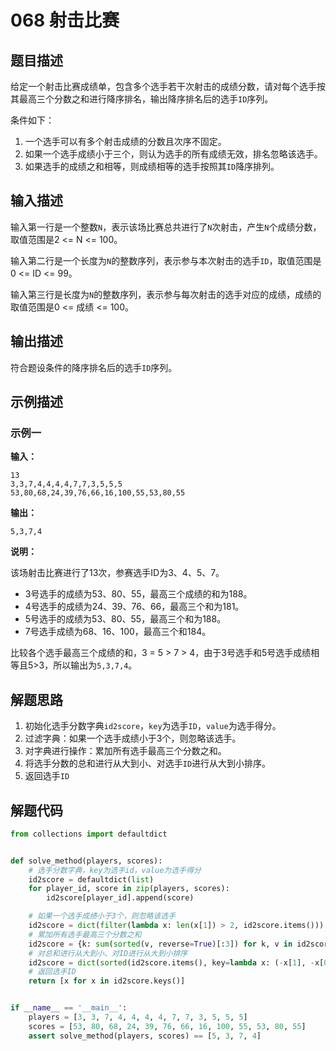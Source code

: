# 068 射击比赛

## 题目描述

给定一个射击比赛成绩单，包含多个选手若干次射击的成绩分数，请对每个选手按其最高三个分数之和进行降序排名，输出降序排名后的选手`ID`序列。

条件如下：
1. 一个选手可以有多个射击成绩的分数且次序不固定。
2. 如果一个选手成绩小于三个，则认为选手的所有成绩无效，排名忽略该选手。
3. 如果选手的成绩之和相等，则成绩相等的选手按照其`ID`降序排列。

## 输入描述

输入第一行是一个整数`N`，表示该场比赛总共进行了`N`次射击，产生`N`个成绩分数，取值范围是2 <= N <= 100。

输入第二行是一个长度为`N`的整数序列，表示参与本次射击的选手`ID`，取值范围是0 <= ID <= 99。

输入第三行是长度为`N`的整数序列，表示参与每次射击的选手对应的成绩，成绩的取值范围是0 <= 成绩 <= 100。

## 输出描述

符合题设条件的降序排名后的选手`ID`序列。

## 示例描述

### 示例一

**输入：**
```text
13
3,3,7,4,4,4,4,7,7,3,5,5,5
53,80,68,24,39,76,66,16,100,55,53,80,55
```

**输出：**
```text
5,3,7,4
```

**说明：**

该场射击比赛进行了13次，参赛选手ID为3、4、5、7。

- 3号选手的成绩为53、80、55，最高三个成绩的和为188。
- 4号选手的成绩为24、39、76、66，最高三个和为181。
- 5号选手的成绩为53、80、55，最高三个和为188。
- 7号选手成绩为68、16、100，最高三个和184。
  
比较各个选手最高三个成绩的和，3 = 5 > 7 > 4，由于3号选手和5号选手成绩相等且5>3，所以输出为`5,3,7,4`。

## 解题思路

1. 初始化选手分数字典`id2score`，`key`为选手`ID`，`value`为选手得分。
2. 过滤字典：如果一个选手成绩小于3个，则忽略该选手。
3. 对字典进行操作：累加所有选手最高三个分数之和。
4. 将选手分数的总和进行从大到小、对选手`ID`进行从大到小排序。
5. 返回选手`ID`

## 解题代码

```python
from collections import defaultdict


def solve_method(players, scores):
    # 选手分数字典，key为选手id，value为选手得分
    id2score = defaultdict(list)
    for player_id, score in zip(players, scores):
        id2score[player_id].append(score)

    # 如果一个选手成绩小于3个，则忽略该选手
    id2score = dict(filter(lambda x: len(x[1]) > 2, id2score.items()))
    # 累加所有选手最高三个分数之和
    id2score = {k: sum(sorted(v, reverse=True)[:3]) for k, v in id2score.items()}
    # 对总和进行从大到小、对ID进行从大到小排序
    id2score = dict(sorted(id2score.items(), key=lambda x: (-x[1], -x[0])))
    # 返回选手ID
    return [x for x in id2score.keys()]


if __name__ == '__main__':
    players = [3, 3, 7, 4, 4, 4, 4, 7, 7, 3, 5, 5, 5]
    scores = [53, 80, 68, 24, 39, 76, 66, 16, 100, 55, 53, 80, 55]
    assert solve_method(players, scores) == [5, 3, 7, 4]
```

